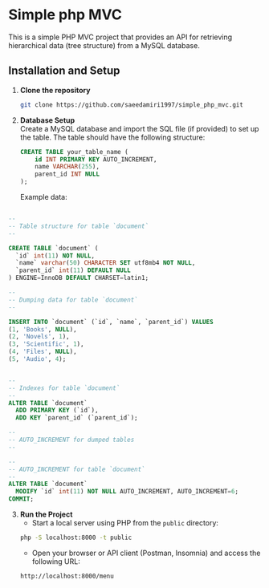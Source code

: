 

# Simple php MVC
This is a simple PHP MVC project that provides an API for retrieving hierarchical data (tree structure) from a MySQL database.

## Installation and Setup
1. **Clone the repository**
   ```bash
   git clone https://github.com/saeedamiri1997/simple_php_mvc.git
   ```

2. **Database Setup**  
   Create a MySQL database and import the SQL file (if provided) to set up the table. The table should have the following structure:
   ```sql
   CREATE TABLE your_table_name (
       id INT PRIMARY KEY AUTO_INCREMENT,
       name VARCHAR(255),
       parent_id INT NULL
   );
   ```

   Example data:
```sql

--
-- Table structure for table `document`
--

CREATE TABLE `document` (
  `id` int(11) NOT NULL,
  `name` varchar(50) CHARACTER SET utf8mb4 NOT NULL,
  `parent_id` int(11) DEFAULT NULL
) ENGINE=InnoDB DEFAULT CHARSET=latin1;

--
-- Dumping data for table `document`
--

INSERT INTO `document` (`id`, `name`, `parent_id`) VALUES
(1, 'Books', NULL),
(2, 'Novels', 1),
(3, 'Scientific', 1),
(4, 'Files', NULL),
(5, 'Audio', 4);


--
-- Indexes for table `document`
--
ALTER TABLE `document`
  ADD PRIMARY KEY (`id`),
  ADD KEY `parent_id` (`parent_id`);

--
-- AUTO_INCREMENT for dumped tables
--

--
-- AUTO_INCREMENT for table `document`
--
ALTER TABLE `document`
  MODIFY `id` int(11) NOT NULL AUTO_INCREMENT, AUTO_INCREMENT=6;
COMMIT;

   ```

3. **Run the Project**
   - Start a local server using PHP from the `public` directory:
   ```bash
   php -S localhost:8000 -t public
   ```
   - Open your browser or API client (Postman, Insomnia) and access the following URL:
   ```
   http://localhost:8000/menu
   ```
